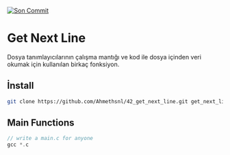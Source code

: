 [![Son Commit](https://img.shields.io/github/last-commit/ahmethsnl/42-get-next-line?style=flat)](https://github.com/ahmethsnl/42-get-next-line/commits)

# Get Next Line

Dosya tanımlayıcılarının çalışma mantığı ve kod ile dosya içinden veri okumak için kullanılan birkaç fonksiyon.


## İnstall
```bash
git clone https://github.com/Ahmethsnl/42_get_next_line.git get_next_line
```
## Main Functions
```c
// write a main.c for anyone
gcc *.c
